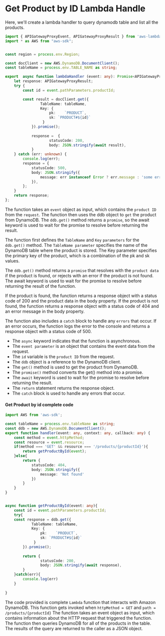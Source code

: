 # Get Product by ID Lambda Handle

Here, we'll create a lambda handler to query dynamodb table and list all the products.


```ts
import { APIGatewayProxyEvent, APIGatewayProxyResult } from 'aws-lambda';
import * as AWS from "aws-sdk";


const region = process.env.Region;

const docClient = new AWS.DynamoDB.DocumentClient();
const tableName = process.env.TABLE_NAME as string;

export  async function lambdaHandler (event: any): Promise<APIGatewayProxyResult>  {
    let response: APIGatewayProxyResult;
    try {
        const id = event.pathParameters.productId;

        const result = docClient.get({
                TableName: tableName,
                Key: {
                    pk:    `PRODUCT`,
                    sk: `PRODUCT#${id}`
                 }
            }).promise();
            
            response =  {
                    statusCode: 200,
                    body: JSON.stringify(await result),
            }
    } catch (err: unknown) {
        console.log(err);
        response = {
            statusCode: 500,
            body: JSON.stringify({
                message: err instanceof Error ? err.message : 'some error happened',
            }),
        };
    }
    return response;
};
```

The function takes an `event` object as input, which contains the `product ID` from the `request`. The function then uses the ddb object to `get` the product from DynamoDB. The `ddb.get()` method returns a `promise`, so the await keyword is used to wait for the promise to resolve before returning the result.

The function first defines the `TableName` and `Key` `parameters` for the `ddb.get()` method. The `TableName parameter` specifies the name of the DynamoDB table where the product is stored. The Key parameter specifies the primary key of the product, which is a combination of the pk and sk values.

The `ddb.get()` method returns a `promise` that resolves with the `product data` if the product is found, or rejects with an error if the product is not found. The await keyword is used to wait for the promise to resolve before returning the result of the function.

If the product is found, the function returns a response object with a status code of 200 and the product data in the body property. If the product is not found, the function returns a response object with a status code of 404 and an error message in the body property.

The function also includes a `catch` block to handle any `errors` that occur. If an error occurs, the function logs the error to the console and returns a response object with a status code of 500.

- The `async` keyword indicates that the function is asynchronous.
- The `event parameter` is an object that contains the event data from the request.
- The `id` variable is the `product ID` from the request.
- The `ddb` object is a reference to the DynamoDB client.
- The `get()` method is used to get the product from DynamoDB.
- The `promise()` method converts the get() method into a promise.
- The `await` keyword is used to wait for the promise to resolve before returning the result.
- The `return` statement returns the response object.
- The `catch` block is used to handle any errors that occur.

#### Get Product by id complete code 
```ts
import AWS from 'aws-sdk';

const tableName = process.env.tableName as string;
const ddb = new AWS.DynamoDB.DocumentClient();
export function handler(event: any, context: any, callback: any) {
    const method = event.httpMethod;
    const resource = event.resource;
    if(method === 'GET' && resource === '/products/{productId}'){
        return getProductById(event);
    }else{
        return {
            statusCode: 404,
            body: JSON.stringify({
                message: 'Not found'
            })
        }
    }
}


async function getProductById(event: any){
    const id = event.pathParameters.productId;
    try{
    const response = ddb.get({
            TableName: tableName,
            Key: {
                pk:    `PRODUCT`,
                sk: `PRODUCT#${id}`
             }
        }).promise();
        
        return {
                statusCode: 200,
                body: JSON.stringify(await response),
        }
    }catch(err){
        console.log(err)
    }
    
}
```

The code provided is complete `Lambda` function that interacts with Amazon DynamoDB. This function gets invoked when `httpMethod = GET` and `path = /products/{productId}` The function takes an event object as input, which contains information about the HTTP request that triggered the function. The function then queries DynamoDB for all of the products in the table. The results of the query are returned to the caller as a JSON object.


